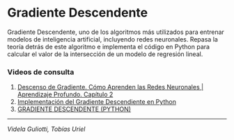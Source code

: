 # Gradiente Descendente
Gradiente Descendente, uno de los algoritmos más utilizados para entrenar modelos de inteligencia artificial, incluyendo redes neuronales. Repasa la teoría detrás de este algoritmo e implementa el código en Python para calcular el valor de la intersección de un modelo de regresión lineal.
### Videos de consulta
1. [Descenso de Gradiente. Cómo Aprenden las Redes Neuronales | Aprendizaje Profundo. Capítulo 2](https://www.youtube.com/watch?v=mwHiaTrQOiI)
1. [Implementación del Gradiente Descendiente en Python](https://www.youtube.com/watch?v=GaoUAlDHjOg)
1. [GRADIENTE DESCENDENTE (PYTHON)](https://www.youtube.com/watch?v=jk53nZxh4mI)
- - -
*Videla Guliotti, Tobías Uriel*